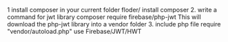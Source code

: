 1 install composer in your current folder 
 floder/ install composer
2. write a command for jwt library
	composer require firebase/php-jwt
	This will download the php-jwt library into a vendor folder
3. include php file 
	require "vendor/autoload.php"
	use Firebase/JWT/HWT